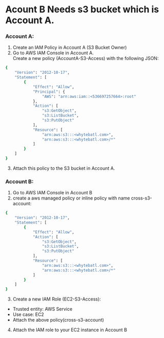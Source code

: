 # Acount B Needs s3 bucket which is Account A.
### Account A:
1. Create an IAM Policy in Account A (S3 Bucket Owner)<br>
2. Go to AWS IAM Console in Account A.<br>
Create a new policy (AccountA-S3-Access) with the following JSON:<br>
```sh
{
    "Version": "2012-10-17",
    "Statement": [
        {
            "Effect": "Allow",
            "Principal": {
                "AWS": "arn:aws:iam::<536697257664>:root"
            },
            "Action": [
                "s3:GetObject",
                "s3:ListBucket",
                "s3:PutObject"
            ],
            "Resource": [
                "arn:aws:s3:::<whytebatl.com>",
                "arn:aws:s3:::<whytebatl.com>/*"
            ]
        }
    ]
}
```
3. Attach this policy to the S3 bucket in Account A.<br>

### Account B:
1. Go to AWS IAM Console in Account B <br>
2. create a aws managed policy or inline policy with name cross-s3-account:
```sh
{
    "Version": "2012-10-17",
    "Statement": [
        {
            "Effect": "Allow",
            "Action": [
                "s3:GetObject",
                "s3:ListBucket",
                "s3:PutObject"
            ],
            "Resource": [
                "arn:aws:s3:::<whytebatl.com>",
                "arn:aws:s3:::<whytebatl.com>/*"
            ]
        }
    ]
}
```
3. Create a new IAM Role (EC2-S3-Access): <br>
- Trusted entity: AWS Service
- Use case: EC2
- Attach the above policy(cross-s3-account)

4. Attach the IAM role to your EC2 instance in Account B <br>